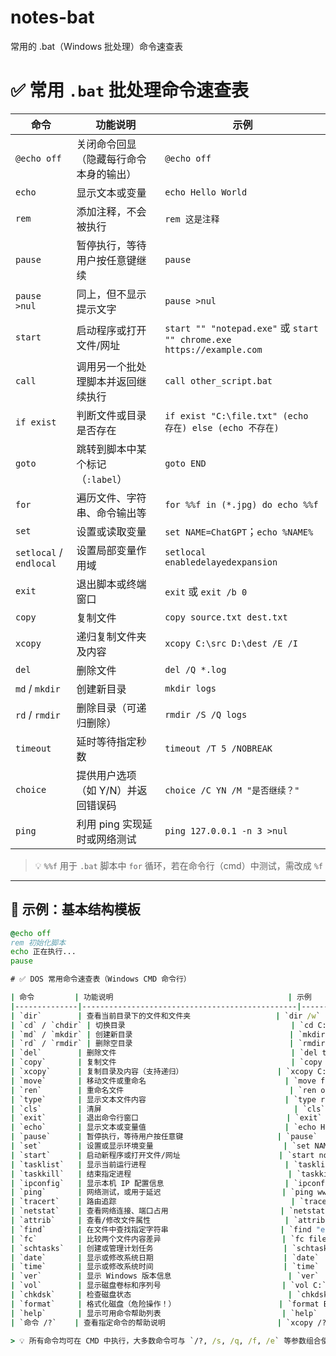 # notes-bat
常用的 .bat（Windows 批处理）命令速查表
# ✅ 常用 `.bat` 批处理命令速查表

| 命令             | 功能说明                                             | 示例                                                                                     |
|------------------|------------------------------------------------------|------------------------------------------------------------------------------------------|
| `@echo off`      | 关闭命令回显（隐藏每行命令本身的输出）              | `@echo off`                                                                               |
| `echo`           | 显示文本或变量                                       | `echo Hello World`                                                                       |
| `rem`            | 添加注释，不会被执行                                 | `rem 这是注释`                                                                           |
| `pause`          | 暂停执行，等待用户按任意键继续                       | `pause`                                                                                  |
| `pause >nul`     | 同上，但不显示提示文字                               | `pause >nul`                                                                             |
| `start`          | 启动程序或打开文件/网址                              | `start "" "notepad.exe"` 或 `start "" chrome.exe https://example.com`                   |
| `call`           | 调用另一个批处理脚本并返回继续执行                   | `call other_script.bat`                                                                  |
| `if exist`       | 判断文件或目录是否存在                               | `if exist "C:\file.txt" (echo 存在) else (echo 不存在)`                                  |
| `goto`           | 跳转到脚本中某个标记（`:label`）                     | `goto END`                                                                               |
| `for`            | 遍历文件、字符串、命令输出等                         | `for %%f in (*.jpg) do echo %%f`                                                         |
| `set`            | 设置或读取变量                                       | `set NAME=ChatGPT`；`echo %NAME%`                                                        |
| `setlocal` / `endlocal` | 设置局部变量作用域                         | `setlocal enabledelayedexpansion`                                                        |
| `exit`           | 退出脚本或终端窗口                                   | `exit` 或 `exit /b 0`                                                                    |
| `copy`           | 复制文件                                             | `copy source.txt dest.txt`                                                               |
| `xcopy`          | 递归复制文件夹及内容                                 | `xcopy C:\src D:\dest /E /I`                                                             |
| `del`            | 删除文件                                             | `del /Q *.log`                                                                           |
| `md` / `mkdir`   | 创建新目录                                           | `mkdir logs`                                                                             |
| `rd` / `rmdir`   | 删除目录（可递归删除）                               | `rmdir /S /Q logs`                                                                       |
| `timeout`        | 延时等待指定秒数                                     | `timeout /T 5 /NOBREAK`                                                                  |
| `choice`         | 提供用户选项（如 Y/N）并返回错误码                  | `choice /C YN /M "是否继续？"`                                                           |
| `ping`           | 利用 ping 实现延时或网络测试                         | `ping 127.0.0.1 -n 3 >nul`                                                               |

> 💡 `%%f` 用于 `.bat` 脚本中 `for` 循环，若在命令行（cmd）中测试，需改成 `%f`

---

## 📌 示例：基本结构模板

```bat
@echo off
rem 初始化脚本
echo 正在执行...
pause

# ✅ DOS 常用命令速查表（Windows CMD 命令行）

| 命令         | 功能说明                                       | 示例                                                         |
|--------------|------------------------------------------------|--------------------------------------------------------------|
| `dir`        | 查看当前目录下的文件和文件夹                   | `dir /w`                                                     |
| `cd` / `chdir` | 切换目录                                     | `cd C:\Users`                                                |
| `md` / `mkdir` | 创建新目录                                   | `mkdir myfolder`                                             |
| `rd` / `rmdir` | 删除空目录                                   | `rmdir myfolder`                                             |
| `del`        | 删除文件                                       | `del test.txt`                                               |
| `copy`       | 复制文件                                       | `copy a.txt b.txt`                                           |
| `xcopy`      | 复制目录及内容（支持递归）                     | `xcopy C:\src D:\dest /E /I`                                 |
| `move`       | 移动文件或重命名                               | `move file.txt D:\new\`                                      |
| `ren`        | 重命名文件                                     | `ren old.txt new.txt`                                        |
| `type`       | 显示文本文件内容                               | `type readme.txt`                                            |
| `cls`        | 清屏                                           | `cls`                                                        |
| `exit`       | 退出命令行窗口                                 | `exit`                                                       |
| `echo`       | 显示文本或变量值                               | `echo Hello`                                                 |
| `pause`      | 暂停执行，等待用户按任意键                     | `pause`                                                      |
| `set`        | 设置或显示环境变量                             | `set NAME=GPT`                                               |
| `start`      | 启动新程序或打开文件/网址                      | `start notepad`                                              |
| `tasklist`   | 显示当前运行进程                               | `tasklist`                                                   |
| `taskkill`   | 结束指定进程                                   | `taskkill /IM notepad.exe /F`                                |
| `ipconfig`   | 显示本机 IP 配置信息                           | `ipconfig /all`                                              |
| `ping`       | 网络测试，或用于延迟                           | `ping www.baidu.com` 或 `ping 127.0.0.1 -n 3 >nul`           |
| `tracert`    | 路由追踪                                       | `tracert www.google.com`                                     |
| `netstat`    | 查看网络连接、端口占用                         | `netstat -an`                                                |
| `attrib`     | 查看/修改文件属性                              | `attrib +r file.txt`                                         |
| `find`       | 在文件中查找指定字符串                         | `find "error" logfile.txt`                                   |
| `fc`         | 比较两个文件内容差异                           | `fc file1.txt file2.txt`                                     |
| `schtasks`   | 创建或管理计划任务                             | `schtasks /create /tn "MyTask" ...`                          |
| `date`       | 显示或修改系统日期                             | `date`                                                       |
| `time`       | 显示或修改系统时间                             | `time`                                                       |
| `ver`        | 显示 Windows 版本信息                          | `ver`                                                        |
| `vol`        | 显示磁盘卷标和序列号                           | `vol C:`                                                     |
| `chkdsk`     | 检查磁盘状态                                   | `chkdsk D:`                                                  |
| `format`     | 格式化磁盘（危险操作！）                       | `format E:`                                                  |
| `help`       | 显示可用命令帮助列表                           | `help`                                                       |
| `命令 /?`    | 查看指定命令的帮助说明                         | `xcopy /?`                                                   |

> 💡 所有命令均可在 CMD 中执行，大多数命令可与 `/?, /s, /q, /f, /e` 等参数组合使用查看详细说明。















